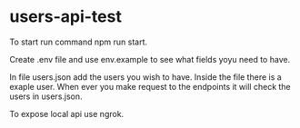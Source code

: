 # users-api-test

To start run command npm run start.

Create .env file and use env.example to see what fields yoyu need to have.

In file users.json add the users you wish to have. Inside the file there is a exaple user.
When ever you make request to the endpoints it will check the users in users.json.

To expose local api use ngrok.